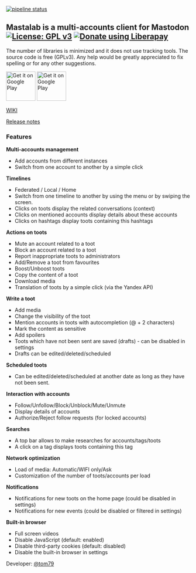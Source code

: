 [![pipeline status](https://gitlab.com/tom79/mastalab/badges/develop/pipeline.svg)](https://gitlab.com/tom79/mastalab/commits/develop)

## Mastalab is a multi-accounts client for Mastodon [![License: GPL v3](https://img.shields.io/badge/License-GPL%20v3-blue.svg)](https://www.gnu.org/licenses/gpl-3.0) [<img alt="Donate using Liberapay" src="https://liberapay.com/assets/widgets/donate.svg"/>](https://liberapay.com/tom79/donate)

The number of libraries is minimized and it does not use tracking tools. The source code is free (GPLv3). Any help would be greatly appreciated to fix spelling or for any other suggestions.

[<img alt='Get it on Google Play' src='https://play.google.com/intl/en_us/badges/images/generic/en_badge_web_generic.png' height="80"/>](https://play.google.com/store/apps/details?id=fr.gouv.etalab.mastodon)
[<img alt='Get it on Google Play' src='https://gitlab.com/fdroid/artwork/raw/master/badge/get-it-on.png' height="80"/>](https://f-droid.org/app/fr.gouv.etalab.mastodon)



[WIKI](https://gitlab.com/tom79/mastalab/wikis/home)

[Release notes](https://gitlab.com/tom79/mastalab/tags)



### Features

**Multi-accounts management**

* Add accounts from different instances
* Switch from one account to another by a simple click


**Timelines**

* Federated / Local / Home
* Switch from one timeline to another by using the menu or by swiping the screen.
* Clicks on toots display the related conversations (context)
* Clicks on mentioned accounts display details about these accounts
* Clicks on hashtags display toots containing this hashtags


**Actions on toots**

* Mute an account related to a toot
* Block an account related to a toot
* Report inappropriate toots to administrators
* Add/Remove a toot from favourites
* Boost/Unboost toots
* Copy the content of a toot
* Download media
* Translation of toots by a simple click (via the Yandex API)


**Write a toot**

* Add media
* Change the visibility of the toot 
* Mention accounts in toots with autocompletion (@ + 2 characters)
* Mark the content as sensitive
* Add spoilers
* Toots which have not been sent are saved (drafts) - can be disabled in settings
* Drafts can be edited/deleted/scheduled


**Scheduled toots**

* Can be edited/deleted/scheduled at another date as long as they have not been sent.


**Interaction with accounts**

* Follow/Unfollow/Block/Unblock/Mute/Unmute
* Display details of accounts
* Authorize/Reject follow requests (for locked accounts)


**Searches**
* A top bar allows to make researches for accounts/tags/toots
* A click on a tag displays toots containing this tag


**Network optimization**

* Load of media: Automatic/WIFI only/Ask
* Customization of the number of toots/accounts per load


**Notifications**

* Notifications for new toots on the home page (could be disabled in settings)
* Notifications for new events (could be disabled or filtered in settings)


**Built-in browser**

* Full screen videos
* Disable JavaScript (default: enabled)
* Disable third-party cookies (default: disabled)
* Disable the built-in browser in settings


Developer: [@tom79](https://mastodon.social/@tom79)

